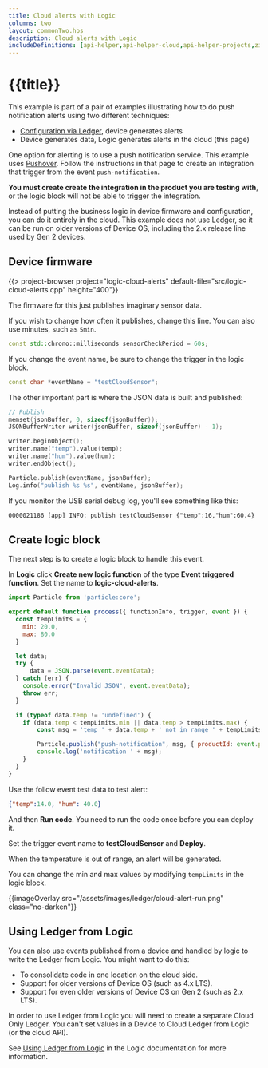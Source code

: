 ```yaml
---
title: Cloud alerts with Logic
columns: two
layout: commonTwo.hbs
description: Cloud alerts with Logic
includeDefinitions: [api-helper,api-helper-cloud,api-helper-projects,zip]
---
```


# {{title}}

This example is part of a pair of examples illustrating how to do push notification alerts using two different techniques:

- [Configuration via Ledger](/getting-started/logic-ledger/ledger-configuration/), device generates alerts
- Device generates data, Logic generates alerts in the cloud (this page)


One option for alerting is to use a push notification service. This example uses [Pushover](/integrations/community-integrations/pushover/). Follow the instructions in that page to create an integration that trigger from the event `push-notification`. 

**You must create create the integration in the product you are testing with**, or the logic block will not be able to trigger the integration.

Instead of putting the business logic in device firmware and configuration, you can do it entirely in the cloud. This example does not use Ledger, so it can be run on older versions of Device OS, including the 2.x release line used by Gen 2 devices.

## Device firmware

{{> project-browser project="logic-cloud-alerts" default-file="src/logic-cloud-alerts.cpp" height="400"}}

The firmware for this just publishes imaginary sensor data.

If you wish to change how often it publishes, change this line. You can also use minutes, such as `5min`.

```cpp
const std::chrono::milliseconds sensorCheckPeriod = 60s;
```

If you change the event name, be sure to change the trigger in the logic block.

```cpp
const char *eventName = "testCloudSensor";
```

The other important part is where the JSON data is built and published:

```cpp
// Publish
memset(jsonBuffer, 0, sizeof(jsonBuffer));
JSONBufferWriter writer(jsonBuffer, sizeof(jsonBuffer) - 1);

writer.beginObject();
writer.name("temp").value(temp);
writer.name("hum").value(hum);
writer.endObject();            

Particle.publish(eventName, jsonBuffer);
Log.info("publish %s %s", eventName, jsonBuffer);
```

If you monitor the USB serial debug log, you'll see something like this:

```
0000021186 [app] INFO: publish testCloudSensor {"temp":16,"hum":60.4}
```

## Create logic block

The next step is to create a logic block to handle this event.

In **Logic** click **Create new logic function** of the type **Event triggered function**. Set the name to **logic-cloud-alerts**.

```js
import Particle from 'particle:core';

export default function process({ functionInfo, trigger, event }) {
  const tempLimits = {
    min: 20.0,
    max: 80.0
  }

  let data;
  try {
	  data = JSON.parse(event.eventData);
  } catch (err) {
    console.error("Invalid JSON", event.eventData);
    throw err;
  }

  if (typeof data.temp != 'undefined') {
    if (data.temp < tempLimits.min || data.temp > tempLimits.max) {
        const msg = 'temp ' + data.temp + ' not in range ' + tempLimits.min + ' to ' + tempLimits.max + ' ' + event.deviceId;

        Particle.publish("push-notification", msg, { productId: event.productId });
        console.log('notification ' + msg);
    }
  }
}
```

Use the follow event test data to test alert:

```json
{"temp":14.0, "hum": 40.0}
```

And then **Run code**. You need to run the code once before you can deploy it.

Set the trigger event name to **testCloudSensor** and **Deploy**.

When the temperature is out of range, an alert will be generated.

You can change the min and max values by modifying `tempLimits` in the logic block.

{{imageOverlay src="/assets/images/ledger/cloud-alert-run.png" class="no-darken"}}

## Using Ledger from Logic

You can also use events published from a device and handled by logic to write the Ledger from Logic. You might want to do this:

- To consolidate code in one location on the cloud side.
- Support for older versions of Device OS (such as 4.x LTS).
- Support for even older versions of Device OS on Gen 2 (such as 2.x LTS).

In order to use Ledger from Logic you will need to create a separate Cloud Only Ledger. You can't set values in a Device to Cloud Ledger from Logic (or the cloud API).

See [Using Ledger from Logic](/getting-started/logic-ledger/logic/#using-ledger-from-logic) in the Logic documentation for more information.


